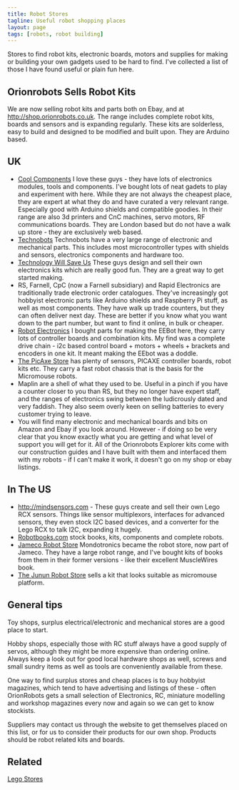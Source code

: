```yaml
---
title: Robot Stores
tagline: Useful robot shopping places
layout: page
tags: [robots, robot building]
---
```

Stores to find robot kits, electronic boards, motors and supplies for making or building your own gadgets used to be hard to find. I've collected a list of those I have found useful or plain fun here.

## Orionrobots Sells Robot Kits

We are now selling robot kits and parts both on Ebay, and at <http://shop.orionrobots.co.uk>. The range includes complete robot kits, boards and sensors and is expanding regularly. These kits are solderless, easy to build and designed to be modified and built upon. They are Arduino based.

## UK

* [Cool Components](http://coolcomponents.co.uk) I love these guys - they have lots of electronics modules, tools and components. I've bought lots of neat gadets to play and experiment with here. While they are not always the cheapest place, they are expert at what they do and have curated a very relevant range. Especially good with Arduino shields and compatible goodies. In their range are also 3d printers and CnC machines, servo motors, RF communications boards. They are London based but do not have a walk up store - they are exclusively web based.
* [Technobots](http://www.technobotsonline.com/about-us.html) Technobots have a very large range of electronic and mechanical parts. This includes most microcontroller types with shields and sensors, electronics components and hardware too.
* [Technology Will Save Us](http://www.techwillsaveus.com/shops) These guys design and sell their own electronics kits which are really good fun. They are a great way to get started making.
* RS, Farnell, CpC (now a Farnell subsidiary) and Rapid Electronics are traditionally trade electronic order catalogues. They've increasingly got hobbyist electronic parts like Arduino shields and Raspberry Pi stuff, as well as most components. They have walk up trade counters, but they can often deliver next day. These are better if you know what you want down to the part number, but want to find it online, in bulk or cheaper.
* [Robot Electronics](http://www.robot-electronics.co.uk/) I bought parts for making the EEBot here, they carry lots of controller boards and combination kits. My find was a complete drive chain - i2c based control board + motors + wheels + brackets and encoders in one kit. It meant making the EEbot was a doddle.
* [The PicAxe Store](http://www.picaxestore.com/) has plenty of sensors, PICAXE controller boards, robot kits etc. They carry a fast robot chassis that is the basis for the Micromouse robots.
* Maplin are a shell of what they used to be. Useful in a pinch if you have a counter closer to you than RS, but they no longer have expert staff, and the ranges of electronics swing between the ludicrously dated and very faddish. They also seem overly keen on selling batteries to every customer trying to leave.
* You will find many electronic and mechanical boards and bits on Amazon and Ebay if you look around. However - if doing so be very clear that you know exactly what you are getting and what level of support you will get for it. All of the Orionrobots Explorer kits come with our construction guides and I have built with them and interfaced them with my robots - if I can't make it work, it doesn't go on my shop or ebay listings.

## In The US

* http://mindsensors.com - These guys create and sell their own Lego RCX sensors. Things like sensor multiplexors, interfaces for advanced sensors, they even stock I2C based devices, and a converter for the Lego RCX to talk I2C, expanding it hugely.
* [Robotbooks.com](http://robotbooks.com) stock books, kits, components and complete robots.
* [Jameco Robot Store](http://www.jameco.com/Jameco/robot/robotstore.html) Mondotronics became the robot store, now part of Jameco. They have a large robot range, and I've bought kits of books from them in their former versions - like their excellent MuscleWires book.
* [The Junun Robot Store](http://www.junun.org/MarkIII/Store.jsp) sells a kit that looks suitable as micromouse platform.

## General tips

Toy shops, surplus electrical/electronic and mechanical stores are a good place to start.

Hobby shops, especially those with RC stuff always have a good supply of servos, although they might be more expensive than ordering online. Always keep a look out for good local hardware shops as well, screws and small sundry items as well as tools are conveniently available from these.

One way to find surplus stores and cheap places is to buy hobbyist magazines, which tend to have advertising and listings of these - often OrionRobots gets a small selection of Electronics, RC, miniature modelling and workshop magazines every now and again so we can get to know stockists.

Suppliers may contact us through the website to get themselves placed on this list, or for us to consider their products for our own shop. Products should be robot related kits and boards.

## Related

[Lego Stores](lego-stores.html)
